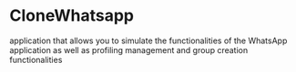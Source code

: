 # CloneWhatsapp
application that allows you to simulate the functionalities of the WhatsApp application as well as profiling management and group creation functionalities
